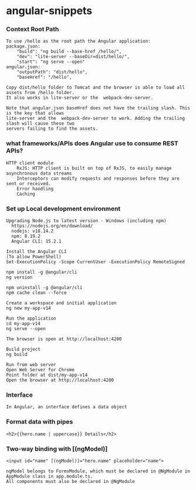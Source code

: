 # angular-snippets

### Context Root Path
    To use /hello as the root path the Angular application:
    package.json:
        "build": "ng build --base-href /hello/",
        "dev": "lite-server --baseDir=dist/hello/",
        "start": "ng serve --open"
    angular.json:
        "outputPath": "dist/hello",
        "baseHref": "/hello",
        
    Copy dist/hello folder to Tomcat and the browser is able to load all assets from /hello folder.
    It also works in lite-server or the  webpack-dev-server.

    Note that angular.json baseHref does not have the trailing slash. This is the key that allows
    lite-server and the  webpack-dev-server to work. Adding the trailing slash will cause these two
    servers failing to find the assets.
    
### what frameworks/APIs does Angular use to consume REST APIs?
    HTTP client module
        RxJS: HTTP client is built on top of RxJS, to easily manage asynchronous data streams
        Interceptors can modify requests and responses before they are sent or received.
        Error handling
        Caching
        
### Set up  Local development environment
    Upgrading Node.js to latest version - Windows (including npm)
      https://nodejs.org/en/download/
      nodejs: v18.14.2
      npm: 8.19.2
      Angular CLI: 15.2.1
      
    Install the Angular CLI
    (To allow PowerShell)
    Set-ExecutionPolicy -Scope CurrentUser -ExecutionPolicy RemoteSigned
    
    npm install -g @angular/cli
    ng version
    
    npm uninstall -g @angular/cli
    npm cache clean --force

    Create a workspace and initial application
    ng new my-app-v14
    
    Run the application
    cd my-app-v14
    ng serve --open

    The browser is open at http://localhost:4200
    
    Build project
    ng build
    
    Run from web server
    Open Web Server for Chrome
    Point folder at dist/my-app-v14
    Open the browser at http://localhost:4200

### Interface
    In Angular, an interface defines a data object
### Format data with pipes
    <h2>{{hero.name | uppercase}} Details</h2>
### Two-way binding with [(ngModel)]
    <input id="name" [(ngModel)]="hero.name" placeholder="name">

    ngModel belongs to FormsModule, which must be declared in @NgModule in AppModule class in app.module.ts.
    All components must also be declared in @NgModule 
    
    

